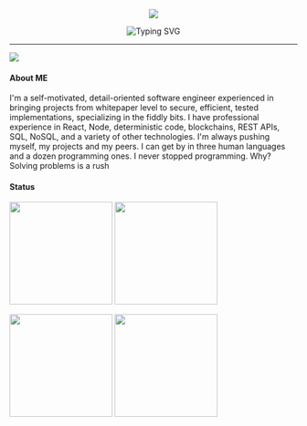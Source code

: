 <p align="center">
  <img src="https://user-images.githubusercontent.com/112987981/189151245-6fbb7b80-fd0b-4a17-99cd-39de996ef5e6.png">
</p>

<p align="center">
  <img src="https://readme-typing-svg.herokuapp.com?font=&pause=2000&color=F7DE47&center=true&vCenter=true&width=435&lines=Senior+Blockchain+Developer;Senior+Full+Stack+Developer" alt="Typing SVG" />
</p>

------------
<p>
  <img src="http://estruyf-github.azurewebsites.net/api/VisitorHit?user=XFantasy88&repo=XFantasy88&countColorcountColor" />
</p>


<h4>About ME</h4>
<p align="left">
  I'm a self-motivated, detail-oriented software engineer experienced in bringing projects from whitepaper level to secure, efficient, tested implementations, specializing in the fiddly bits. I have professional experience in React, Node, deterministic code, blockchains, REST APIs, SQL, NoSQL, and a variety of other technologies.
I'm always pushing myself, my projects and my peers. I can get by in three human languages and a dozen programming ones. I never stopped programming. Why? Solving problems is a rush
</p>


<h4>Status</h4>
<p align="left">
  <img height="180em" src="http://github-readme-streak-stats.herokuapp.com?user=XFantasy88&theme=omni&hide_border=true" />
  <img height="180em" src="https://github-readme-stats.vercel.app/api/top-langs/?username=XFantasy88&layout=compact&theme=omni&hide_border=true" />
</p>
<p align="left">
  <img height="180em" src="https://github-readme-stats.vercel.app/api?username=XFantasy88&show_icons=true&theme=omni&hide_border=true" />
  <img height="180em" src="https://github-profile-trophy.vercel.app/?username=XFantasy88&theme=radical&column=3&no-frame=true&margin-w=-4&margin-h=-4" />
</p>
